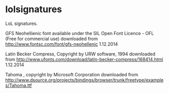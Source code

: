 lolsignatures
=============

LoL signatures.


GFS Neohellienic font available under the SIL Open Font Licence - OFL (Free for commercial use)
downloaded from http://www.fontsc.com/font/gfs-neohellenic 1.12.2014

Latin Becker Compress, Copyright by URW software, 1994
downloaded from http://www.ufonts.com/download/latin-becker-compress/168414.html 1.12.2014

Tahoma , copyright by Microsoft Corporation
downloaded from http://www.dsource.org/projects/bindings/browser/trunk/freetype/examples/Tahoma.ttf
